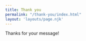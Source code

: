 ```yaml
---
title: Thank you
permalink: "/thank-you/index.html"
layout: 'layouts/page.njk'
---
```


Thanks for your message!
